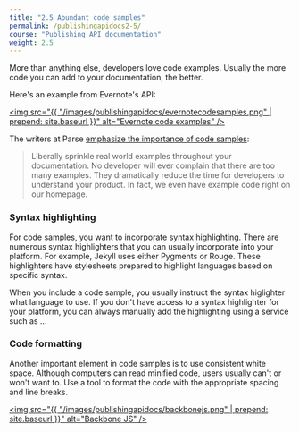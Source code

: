 ```yaml
---
title: "2.5 Abundant code samples"
permalink: /publishingapidocs2-5/
course: "Publishing API documentation"
weight: 2.5
---
```


More than anything else, developers love code examples. Usually the more code you can add to your documentation, the better. 

Here's an example from Evernote's API: 

<a href="https://dev.evernote.com/doc/articles/note-sharing.php"><img src="{{ "/images/publishingapidocs/evernotecodesamples.png" | prepend: site.baseurl }}" alt="Evernote code examples" /></a>

The writers at Parse [emphasize the importance of code samples](http://blog.parse.com/learn/engineering/designing-great-api-docs/):

>Liberally sprinkle real world examples throughout your documentation. No developer will ever complain that there are too many examples. They dramatically reduce the time for developers to understand your product. In fact, we even have example code right on our homepage.



### Syntax highlighting

For code samples, you want to incorporate syntax highlighting. There are numerous syntax highlighters that you can usually incorporate into your platform. For example, Jekyll uses either Pygments or Rouge. These highlighters have stylesheets prepared to highlight languages based on specific syntax. 

When you include a code sample, you usually instruct the syntax higlighter what language to use. If you don't have access to a syntax highlighter for your platform, you can always manually add the highlighting using a service such as ...

### Code formatting

Another important element in code samples is to use consistent white space. Although computers can read minified code, users usually can't or won't want to. Use a tool to format the code with the appropriate spacing and line breaks.

<a href="http://documentcloud.github.io/backbone/"><img src="{{ "/images/publishingapidocs/backbonejs.png" | prepend: site.baseurl }}" alt="Backbone JS" /></a>